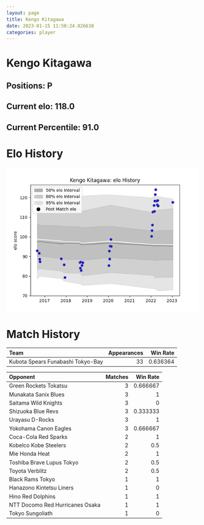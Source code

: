 ```yaml
---  
layout: page  
title: Kengo Kitagawa  
date: 2023-01-15 11:50:24.826638  
categories: player  
---
```

# Kengo Kitagawa

## Positions: P

## Current elo: 118.0

## Current Percentile: 91.0

# Elo History


![elo history](history_KengoKitagawa.png)
# Match History


| Team                              |   Appearances |   Win Rate |
|:----------------------------------|--------------:|-----------:|
| Kubota Spears Funabashi Tokyo-Bay |            33 |   0.636364 |

| Opponent                        |   Matches |   Win Rate |
|:--------------------------------|----------:|-----------:|
| Green Rockets Tokatsu           |         3 |   0.666667 |
| Munakata Sanix Blues            |         3 |   1        |
| Saitama Wild Knights            |         3 |   0        |
| Shizuoka Blue Revs              |         3 |   0.333333 |
| Urayasu D-Rocks                 |         3 |   1        |
| Yokohama Canon Eagles           |         3 |   0.666667 |
| Coca-Cola Red Sparks            |         2 |   1        |
| Kobelco Kobe Steelers           |         2 |   0.5      |
| Mie Honda Heat                  |         2 |   1        |
| Toshiba Brave Lupus Tokyo       |         2 |   0.5      |
| Toyota Verblitz                 |         2 |   0.5      |
| Black Rams Tokyo                |         1 |   1        |
| Hanazono Kintetsu Liners        |         1 |   0        |
| Hino Red Dolphins               |         1 |   1        |
| NTT Docomo Red Hurricanes Osaka |         1 |   1        |
| Tokyo Sungoliath                |         1 |   0        |